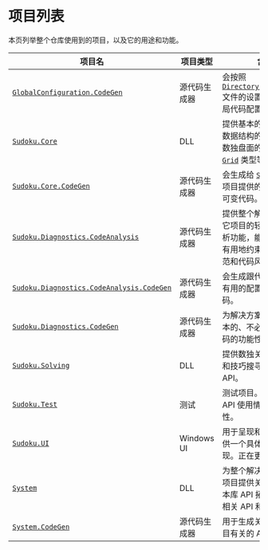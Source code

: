 # 项目列表

本页列举整个仓库使用到的项目，以及它的用途和功能。

| 项目名                                                       | 项目类型     | 含义                                                         |
| ------------------------------------------------------------ | ------------ | ------------------------------------------------------------ |
| [`GlobalConfiguration.CodeGen`](https://github.com/SunnieShine/Sudoku/tree/main/src/GlobalConfiguration.CodeGen) | 源代码生成器 | 会按照 [`Directory.Build.props`](https://github.com/SunnieShine/Sudoku/blob/main/Directory.Build.props) 文件的设置自动生成全局代码配置的代码。 |
| [`Sudoku.Core`](https://github.com/SunnieShine/Sudoku/tree/main/src/Sudoku.Core) | DLL          | 提供基本的数独相关的数据结构的实现，比如数独盘面的基本实现 [`Grid`](https://github.com/SunnieShine/Sudoku/blob/main/src/Sudoku.Core/Collections/Grid.cs) 类型等。 |
| [`Sudoku.Core.CodeGen`](https://github.com/SunnieShine/Sudoku/tree/main/src/Sudoku.Core.CodeGen) | 源代码生成器 | 会生成给 [`Sudoku.Core`](https://github.com/SunnieShine/Sudoku/tree/main/src/Sudoku.Core) 项目提供的初始化的不可变代码。 |
| [`Sudoku.Diagnostics.CodeAnalysis`](https://github.com/SunnieShine/Sudoku/tree/main/src/Sudoku.Diagnostics.CodeAnalysis) | 源代码生成器 | 提供整个解决方案里其它项目的轻量级代码分析功能，能够更方便更有用地约束 API 使用规范和代码风格。 |
| [`Sudoku.Diagnostics.CodeAnalysis.CodeGen`](https://github.com/SunnieShine/Sudoku/tree/main/src/Sudoku.Diagnostics.CodeAnalysis.CodeGen) | 源代码生成器 | 会生成跟代码分析项目有用的配置和功能代码。                   |
| [`Sudoku.Diagnostics.CodeGen`](https://github.com/SunnieShine/Sudoku/tree/main/src/Sudoku.Diagnostics.CodeGen) | 源代码生成器 | 为解决方案提供一些基本的、不必手写的源代码的功能性扩展扩展。 |
| [`Sudoku.Solving`](https://github.com/SunnieShine/Sudoku/tree/main/src/Sudoku.Solving) | DLL          | 提供数独关于解题操作和技巧搜寻功能的 API。                   |
| [`Sudoku.Test`](https://github.com/SunnieShine/Sudoku/tree/main/src/Sudoku.Test) | 测试         | 测试项目。只用来测试 API 使用情况和正确性。                  |
| [`Sudoku.UI`](https://github.com/SunnieShine/Sudoku/tree/main/src/Sudoku.UI) | Windows UI   | 用于呈现和使用 API 提供一个具体的 UI 级别实现。正在更新中。  |
| [`System`](https://github.com/SunnieShine/Sudoku/tree/main/src/System) | DLL          | 为整个解决方案的别的项目提供关于 .NET 基本库 API 拓展、扩展的相关 API 和功能代码。 |
| [`System.CodeGen`](https://github.com/SunnieShine/Sudoku/tree/main/src/System.CodeGen) | 源代码生成器 | 用于生成关于 [`System`](https://github.com/SunnieShine/Sudoku/tree/main/src/System) 项目有关的 API。 |

